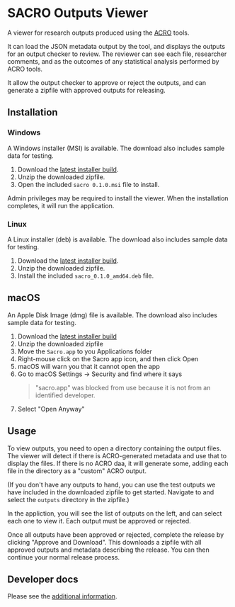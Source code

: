 # SACRO Outputs Viewer

A viewer for research outputs produced using the
[ACRO](https://github.com/AI-SDC/ACRO) tools.

It can load the JSON metadata output by the tool, and displays the outputs for
an output checker to review. The reviewer can see each file, researcher
comments, and as the outcomes of any statistical analysis performed by ACRO
tools.

It allow the output checker to approve or reject the outputs, and can generate a
zipfile with approved outputs for releasing.

## Installation

### Windows

A Windows installer (MSI) is available. The download also includes sample data for testing.

1. Download the [latest installer build](https://opensafely.org/sacro/latest-windows-build).
2. Unzip the downloaded zipfile.
3. Open the included `sacro 0.1.0.msi` file to install.

Admin privileges may be required to install the viewer.
When the installation completes, it will run the application.

### Linux

A Linux installer (deb) is available. The download also includes sample data for testing.

1. Download the [latest installer build](https://opensafely.org/sacro/latest-linux-build).
2. Unzip the downloaded zipfile.
3. Install the included `sacro_0.1.0_amd64.deb` file.

## macOS

An Apple Disk Image (dmg) file is available. The download also includes sample data for testing.

1. Download the [latest installer build](https://opensafely.org/sacro/latest-macos-build)
1. Unzip the downloaded zipfile
1. Move the `Sacro.app` to you Applications folder
1. Right-mouse click on the Sacro app icon, and then click Open
1. macOS will warn you that it cannot open the app
1. Go to macOS Settings -> Security and find where it says
    > "sacro.app" was blocked from use because it is not from an identified developer.
1. Select "Open Anyway"

## Usage

To view outputs, you need to open a directory containing the output files.
The viewer will detect if there is ACRO-generated metadata and use that to display the files.
If there is no ACRO daa, it will generate some,
adding each file in the directory as a "custom" ACRO output.

(If you don't have any outputs to hand,
you can use the test outputs we have included in the downloaded zipfile to get started.
Navigate to and select the `outputs` directory in the zipfile.)

In the appliction, you will see the list of outputs on the left, and can
select each one to view it. Each output must be approved or rejected.

Once all outputs have been approved or rejected, complete the release by clicking "Approve and Download".
This downloads a zipfile with all approved outputs and metadata describing the release.
You can then continue your normal release process.

## Developer docs

Please see the [additional information](DEVELOPERS.md).
